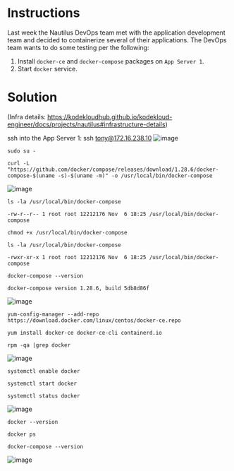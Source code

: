 # Instructions

Last week the Nautilus DevOps team met with the application development team and decided to containerize several of their applications. The DevOps team wants to do some testing per the following:

1. Install `docker-ce` and `docker-compose` packages on `App Server 1`.
2. Start `docker` service.

# Solution

(Infra details: https://kodekloudhub.github.io/kodekloud-engineer/docs/projects/nautilus#infrastructure-details)

ssh into the App Server 1: ssh tony@172.16.238.10
![image](https://github.com/janaom/KodeKloud-Engineer-2.0/assets/83917694/f4583deb-5142-4ffc-a8de-dde39e52da39)

`sudo su -`

`curl -L "https://github.com/docker/compose/releases/download/1.28.6/docker-compose-$(uname -s)-$(uname -m)" -o /usr/local/bin/docker-compose`

![image](https://github.com/janaom/KodeKloud-Engineer-2.0/assets/83917694/24fb5fc9-1064-4c6d-b278-307d1e53b128)

`ls -la /usr/local/bin/docker-compose`
```
-rw-r--r-- 1 root root 12212176 Nov  6 18:25 /usr/local/bin/docker-compose
```

`chmod +x /usr/local/bin/docker-compose`

`ls -la /usr/local/bin/docker-compose`
```
-rwxr-xr-x 1 root root 12212176 Nov  6 18:25 /usr/local/bin/docker-compose
```

`docker-compose --version`
```
docker-compose version 1.28.6, build 5db8d86f
```

![image](https://github.com/janaom/KodeKloud-Engineer-2.0/assets/83917694/0eda4e1a-c4a8-4238-80ec-53f901304630)

`yum-config-manager --add-repo https://download.docker.com/linux/centos/docker-ce.repo`

`yum install docker-ce docker-ce-cli containerd.io`

`rpm -qa |grep docker`

![image](https://github.com/janaom/KodeKloud-Engineer-2.0/assets/83917694/48c7908f-ba1f-4d8f-b36c-3b1ab051a3e8)

`systemctl enable docker`

`systemctl start docker`

`systemctl status docker`

![image](https://github.com/janaom/KodeKloud-Engineer-2.0/assets/83917694/8c354e22-2f87-45de-861d-69151b553418)

`docker --version`

`docker ps`

`docker-compose --version`

![image](https://github.com/janaom/KodeKloud-Engineer-2.0/assets/83917694/319de39b-acc2-47d4-ac1b-8cbc527533b9)








